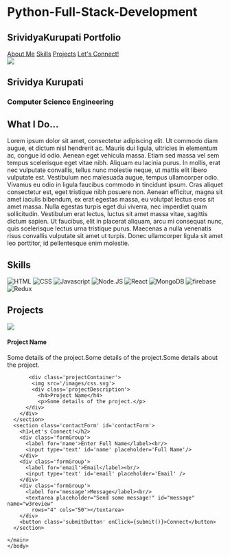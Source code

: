 # Python-Full-Stack-Development
<!DOCTYPE html>
<html lang='en'>
  <head>
    <meta charset="utf-8">
    <meta name="viewpoint" content="width=device-width">
    <title>Basic HTML</title>
    <link href="style.css" rel="stylesheet" type="text/css" />
  </head>
  <body>
    <main>
      <nav class='navBar'>
        <h1>SrividyaKurupati Portfolio</h1>
          <div class= 'navigationMenu'>
            <a href='#aboutMe'>About Me</a>
            <a href='#Skills'>Skills</a>
            <a href='#projects'>Projects</a>
            <a href='#contactForm'>Let's Connect!</a>
          </div>
         </nav>
      <section class='heroSection'>
        <img clss='profileImage'
        src='https://cdn-icons-png.flaticon.com/512/194/194938.png'>
        <div class='herosectionDetails'>
        <h1>Srividya Kurupati</h1>
        <h3>Computer Science Engineering</h3>
        </div>
      </section>
      <section class='aboutMe' id='aboutMe'>
        <h1>What I Do...</h1>
        <p>Lorem ipsum dolor sit amet, consectetur adipiscing elit. Ut commodo diam augue, et dictum nisl hendrerit ac. Mauris dui ligula, ultricies in elementum ac, congue id odio. Aenean eget vehicula massa. Etiam sed massa vel sem tempus scelerisque eget vitae nibh. Aliquam eu lacinia purus. In mollis, erat nec vulputate convallis, tellus nunc molestie neque, ut mattis elit libero vulputate est. Vestibulum nec malesuada augue, tempus ullamcorper odio. Vivamus eu odio in ligula faucibus commodo in tincidunt ipsum. Cras aliquet consectetur est, eget tristique nibh posuere non. Aenean efficitur, magna sit amet iaculis bibendum, ex erat egestas massa, eu volutpat lectus eros sit amet massa. Nulla egestas turpis eget dui viverra, nec imperdiet quam sollicitudin. Vestibulum erat lectus, luctus sit amet massa vitae, sagittis dictum sapien. Ut faucibus, elit in placerat aliquam, arcu mi consequat nunc, quis scelerisque lectus urna tristique purus. Maecenas a nulla venenatis risus convallis vulputate sit amet ut turpis. Donec ullamcorper ligula sit amet leo porttitor, id pellentesque enim molestie.
        </p>
      </section>
      <section class='skillsAndProjects'>
        <div class='skills' id=skills>
          <h1 class='cardHeading'>Skills</h1>
          <img src='/images/html.svg' title='HTML'>
          <img src='/images/css.svg' title='CSS'>
          <img src='/images/javascript.svg' title='Javascript'>
          <img src='/images/node.svg' title='Node.JS'>
          <img src='/images/react.svg' title='React'>
          <img src='/images/mongodb.svg' title='MongoDB'>
          <img src='/images/firebase.svg' title='firebase'>
          <img src='/images/redux.svg' title='Redux'>
        </div>
        <div class='projects' id='projects'>
          <h1 class='cardHeading'>Projects</h1>
          <div class='projectContainer'>
            <img src='/images/css.svg'>
            <div class='projectDescription'>
              <h4>Project Name</h4>
              <p>Some details of the project.Some details of the project.Some details about the project.</p>
          </div>
        </div>
           
           <div class='projectContainer'>
            <img src='/images/css.svg'>
            <div class='projectDescription'>
              <h4>Project Name</h4>
              <p>Some details of the project.</p>
          </div>
        </div>
      </section>
      <section class='contactForm' id='contactForm'>
        <h1>Let's Connect!</h2>
        <div class='formGroup'>
          <label for='name'>Enter Full Name</label><br/>
          <input type='text' id='name' placeholder='Full Name'/>
        </div>
        <div class='formGroup'>
          <label for='email'>Email</label><br/>
          <input type='text' id='email' placeholder='Email' />
        </div>
        <div class='formGroup'>
          <label for='message'>Message</label><br/>
          <textarea placeholder="Send some message!" id="message" name="w3review"
            rows="4" cols="50"></textarea>
        </div>
        <button class='submitButton' onClick={submit()}>Connect</button>
      </section>
      
    </main>
    </body>
</html>
